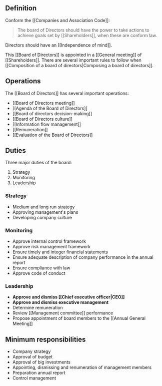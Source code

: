 ## Definition
Conform the [[Companies and Association Code]]:
> The board of Directors should have the power to take actions to achieve goals set by [[Shareholders]], when these are conform law.

Directors should have an [[Independence of mind]].

This [[Board of Directors]] is appointed in a [[General meeting]] of [[Shareholders]]. There are several important rules to follow when [[Composition of a board of directors|Composing a board of directors]].
## Operations
The [[Board of Directors]] has several important operations:
- [[Board of Directors meeting]]
- [[Agenda of the Board of Directors]]
- [[Board of directors decision-making]]
- [[Board of Directors culture]]
- [[Information flow management]]
- [[Remuneration]]
- [[Evaluation of the Board of Directors]]
## Duties
Three major duties of the board:
1. Strategy
2. Monitoring
3. Leadership
### Strategy
- Medium and long run strategy
- Approving management's plans
- Developing company culture
### Monitoring
- Approve internal control framework
- Approve risk management framework
- Ensure timely and integer financial statements
- Ensure adequate description of company performance in the annual report
- Ensure compliance with law
- Approve code of conduct
### Leadership
- **Approve and dismiss [[Chief executive officer|CEO]]**
- **Approve and dismiss executive management**
- Determine remuneration
- Review [[Management committee]] performance
- Propose appointment of board members to the [[Annual General Meeting]]
## Minimum responsibilities
- Company strategy
- Approval of budget
- Approval of big investments
- Appointing, dismissing and renumeration of management members
- Preparation annual report
- Control management